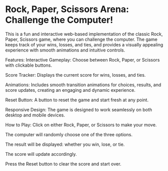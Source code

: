 # Rock, Paper, Scissors Arena: Challenge the Computer!
This is a fun and interactive web-based implementation of the classic Rock, Paper, Scissors game, where you can challenge the computer. The game keeps track of your wins, losses, and ties, and provides a visually appealing experience with smooth animations and intuitive controls.

Features:
Interactive Gameplay: Choose between Rock, Paper, or Scissors with clickable buttons.

Score Tracker: Displays the current score for wins, losses, and ties.

Animations: Includes smooth transition animations for choices, results, and score updates, creating an engaging and dynamic experience.

Reset Button: A button to reset the game and start fresh at any point.

Responsive Design: The game is designed to work seamlessly on both desktop and mobile devices.

How to Play:
Click on either Rock, Paper, or Scissors to make your move.

The computer will randomly choose one of the three options.

The result will be displayed: whether you win, lose, or tie.

The score will update accordingly.

Press the Reset button to clear the score and start over.
